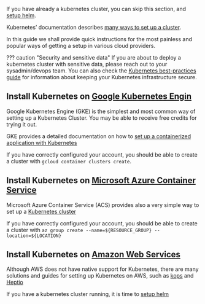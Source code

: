 If you have already a kubernetes cluster, you can skip this section, and [setup helm](setup_helm).

Kubernetes’ documentation describes [many ways to set up a cluster](https://kubernetes.io/docs/setup/pick-right-solution/).

In this guide we shall provide quick instructions for the most painless and popular ways of getting
a setup in various cloud providers.

??? caution "Security and sensitive data"
    If you are about to deploy a kubernetes cluster with sensitive data,
    please reach out to your sysadmin/devops team.
    You can also check the [Kubernetes best-practices guide](http://blog.kubernetes.io/2016/08/security-best-practices-kubernetes-deployment.html)
    for information about keeping your Kubernetes infrastructure secure.


## Install Kubernetes on [Google Kubernetes Engin](https://cloud.google.com/kubernetes-engine/)

Google Kubernetes Engine (GKE) is the simplest and most common way of setting up a Kubernetes Cluster.
You may be able to receive free credits for trying it out.

GKE provides a detailed documentation on how to [set up a containerized application with Kubernetes](https://cloud.google.com/kubernetes-engine/docs/quickstart)

If you have correctly configured your account,
you should be able to create a cluster with `gcloud container clusters create`.


## Install Kubernetes on [Microsoft Azure Container Service](https://azure.microsoft.com/en-us/services/container-service/)

Microsoft Azure Container Service (ACS) provides also a very simple way to set up a [Kubernetes cluster](https://docs.microsoft.com/en-us/azure/aks/kubernetes-walkthrough)

If you have correctly configured your account,
you should be able to create a cluster with `az group create --name=${RESOURCE_GROUP} --location=${LOCATION}`

## Install Kubernetes on [Amazon Web Services](https://kubernetes.io/docs/getting-started-guides/aws/)

Although AWS does not have native support for Kubernetes,
there are many solutions and guides for setting up Kubernetes on AWS,
such as [kops](https://kubernetes.io/docs/getting-started-guides/kops/) and [Heptio](https://s3.amazonaws.com/quickstart-reference/heptio/latest/doc/heptio-kubernetes-on-the-aws-cloud.pdf)


If you have a kubernetes cluster running, it is time to [setup helm](setup_helm)
